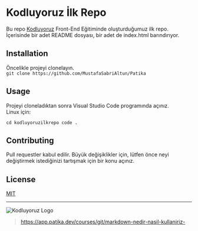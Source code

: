 # Kodluyoruz İlk Repo
 Bu repo [Kodluyoruz](https://kodluyoruz.org/tr/kodluyoruz/) Front-End Eğitiminde oluşturduğumuz ilk repo. İçerisinde bir adet README dosyası, bir adet de index.html barındırıyor.
## Installation
Öncelikle projeyi clonelayın.   
`git clone https://github.com/MustafaSabriAltun/Patika`
## Usage
Projeyi cloneladıktan sonra Visual Studio Code programında açınız.  
Linux için:

`cd kodluyoruzilkrepo
code .`

## Contributing
Pull requestler kabul edilir. Büyük değişiklikler için, lütfen önce neyi değiştirmek istediğinizi tartışmak için bir konu açınız.
## License
[MIT](https://choosealicense.com/licenses/mit/)

-----------


![Kodluyoruz Logo](https://global-uploads.webflow.com/6097e0eca1e87557da031fef/6136c7fd01d5637f9fa8be9e_logo-1.png)


> https://app.patika.dev/courses/git/markdown-nedir-nasil-kullaniriz-